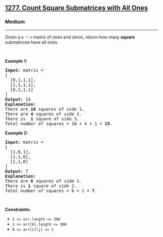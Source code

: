 <h2><a href="https://leetcode.com/problems/count-square-submatrices-with-all-ones/">1277. Count Square Submatrices with All Ones</a></h2><h3>Medium</h3><hr><div style="user-select: auto;"><p style="user-select: auto;">Given a <code style="user-select: auto;">m * n</code> matrix of ones and zeros, return how many <strong style="user-select: auto;">square</strong> submatrices have all ones.</p>

<p style="user-select: auto;">&nbsp;</p>
<p style="user-select: auto;"><strong style="user-select: auto;">Example 1:</strong></p>

<pre style="user-select: auto;"><strong style="user-select: auto;">Input:</strong> matrix =
[
&nbsp; [0,1,1,1],
&nbsp; [1,1,1,1],
&nbsp; [0,1,1,1]
]
<strong style="user-select: auto;">Output:</strong> 15
<strong style="user-select: auto;">Explanation:</strong> 
There are <strong style="user-select: auto;">10</strong> squares of side 1.
There are <strong style="user-select: auto;">4</strong> squares of side 2.
There is  <strong style="user-select: auto;">1</strong> square of side 3.
Total number of squares = 10 + 4 + 1 = <strong style="user-select: auto;">15</strong>.
</pre>

<p style="user-select: auto;"><strong style="user-select: auto;">Example 2:</strong></p>

<pre style="user-select: auto;"><strong style="user-select: auto;">Input:</strong> matrix = 
[
  [1,0,1],
  [1,1,0],
  [1,1,0]
]
<strong style="user-select: auto;">Output:</strong> 7
<strong style="user-select: auto;">Explanation:</strong> 
There are <b style="user-select: auto;">6</b> squares of side 1.  
There is <strong style="user-select: auto;">1</strong> square of side 2. 
Total number of squares = 6 + 1 = <b style="user-select: auto;">7</b>.
</pre>

<p style="user-select: auto;">&nbsp;</p>
<p style="user-select: auto;"><strong style="user-select: auto;">Constraints:</strong></p>

<ul style="user-select: auto;">
	<li style="user-select: auto;"><code style="user-select: auto;">1 &lt;= arr.length&nbsp;&lt;= 300</code></li>
	<li style="user-select: auto;"><code style="user-select: auto;">1 &lt;= arr[0].length&nbsp;&lt;= 300</code></li>
	<li style="user-select: auto;"><code style="user-select: auto;">0 &lt;= arr[i][j] &lt;= 1</code></li>
</ul>
</div>